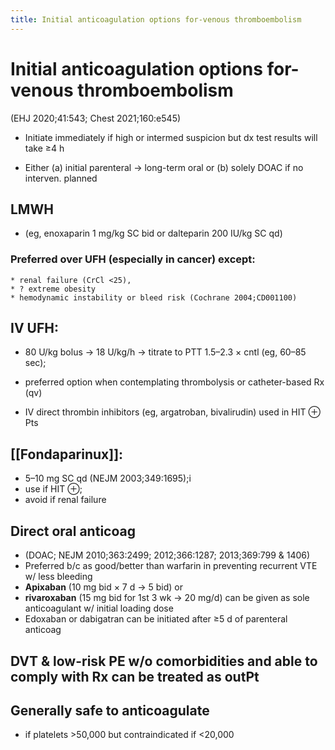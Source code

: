 ```yaml
---
title: Initial anticoagulation options for-venous thromboembolism
---
```

# Initial anticoagulation options for-venous thromboembolism


 (EHJ 2020;41:543; Chest 2021;160:e545)

* Initiate immediately if high or intermed suspicion but dx test results will take ≥4 h

* Either (a) initial parenteral → long-term oral or (b) solely DOAC if no interven. planned

## LMWH
* (eg, enoxaparin 1 mg/kg SC bid or dalteparin 200 IU/kg SC qd)

### Preferred over UFH (especially in cancer) except:
	* renal failure (CrCl <25),
	* ? extreme obesity
	* hemodynamic instability or bleed risk (Cochrane 2004;CD001100)

## IV UFH:
* 80 U/kg bolus → 18 U/kg/h → titrate to PTT 1.5–2.3 × cntl (eg, 60–85 sec);
* preferred option when contemplating thrombolysis or catheter-based Rx (qv)

* IV direct thrombin inhibitors (eg, argatroban, bivalirudin) used in HIT ⊕ Pts

## [[Fondaparinux]]:
* 5–10 mg SC qd (NEJM 2003;349:1695);i
* use if HIT ⊕;
* avoid if renal failure

## Direct oral anticoag
* (DOAC; NEJM 2010;363:2499; 2012;366:1287; 2013;369:799 & 1406)
* Preferred b/c as good/better than warfarin in preventing recurrent VTE w/ less bleeding
* **Apixaban** (10 mg bid × 7 d → 5 bid) or
* **rivaroxaban** (15 mg bid for 1st 3 wk → 20 mg/d) can be given as sole anticoagulant w/ initial loading dose
* Edoxaban or dabigatran can be initiated after ≥5 d of parenteral anticoag

## DVT & low-risk PE w/o comorbidities and able to comply with Rx can be treated as outPt

## Generally safe to anticoagulate
* if platelets >50,000 but contraindicated if <20,000
